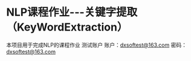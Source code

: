 # NLP课程作业---关键字提取（KeyWordExtraction）
本项目用于完成NLP的课程作业
测试账户
账户：dxsoftest@163.com
密码：dxsoftest@163.com
